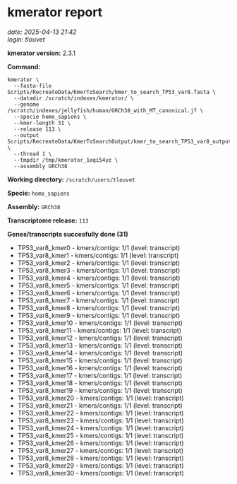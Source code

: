 # kmerator report
*date: 2025-04-13 21:42*  
*login: tlouvet*

**kmerator version:** 2.3.1

**Command:**

```
kmerator \
  --fasta-file Scripts/RecreateData/KmerToSearch/kmer_to_search_TP53_var8.fasta \
  --datadir /scratch/indexes/kmerator/ \
  --genome /scratch/indexes/jellyfish/human/GRCh38_with_MT_canonical.jf \
  --specie homo_sapiens \
  --kmer-length 31 \
  --release 113 \
  --output Scripts/RecreateData/KmerToSearchOutput/kmer_to_search_TP53_var8_output \
  --thread 1 \
  --tmpdir /tmp/kmerator_1eqi54yz \
  --assembly GRCh38
```

**Working directory:** `/scratch/users/tlouvet`

**Specie:** `homo_sapiens`

**Assembly:** `GRCh38`

**Transcriptome release:** `113`

**Genes/transcripts succesfully done (31)**

- TP53_var8_kmer0 - kmers/contigs: 1/1 (level: transcript)
- TP53_var8_kmer1 - kmers/contigs: 1/1 (level: transcript)
- TP53_var8_kmer2 - kmers/contigs: 1/1 (level: transcript)
- TP53_var8_kmer3 - kmers/contigs: 1/1 (level: transcript)
- TP53_var8_kmer4 - kmers/contigs: 1/1 (level: transcript)
- TP53_var8_kmer5 - kmers/contigs: 1/1 (level: transcript)
- TP53_var8_kmer6 - kmers/contigs: 1/1 (level: transcript)
- TP53_var8_kmer7 - kmers/contigs: 1/1 (level: transcript)
- TP53_var8_kmer8 - kmers/contigs: 1/1 (level: transcript)
- TP53_var8_kmer9 - kmers/contigs: 1/1 (level: transcript)
- TP53_var8_kmer10 - kmers/contigs: 1/1 (level: transcript)
- TP53_var8_kmer11 - kmers/contigs: 1/1 (level: transcript)
- TP53_var8_kmer12 - kmers/contigs: 1/1 (level: transcript)
- TP53_var8_kmer13 - kmers/contigs: 1/1 (level: transcript)
- TP53_var8_kmer14 - kmers/contigs: 1/1 (level: transcript)
- TP53_var8_kmer15 - kmers/contigs: 1/1 (level: transcript)
- TP53_var8_kmer16 - kmers/contigs: 1/1 (level: transcript)
- TP53_var8_kmer17 - kmers/contigs: 1/1 (level: transcript)
- TP53_var8_kmer18 - kmers/contigs: 1/1 (level: transcript)
- TP53_var8_kmer19 - kmers/contigs: 1/1 (level: transcript)
- TP53_var8_kmer20 - kmers/contigs: 1/1 (level: transcript)
- TP53_var8_kmer21 - kmers/contigs: 1/1 (level: transcript)
- TP53_var8_kmer22 - kmers/contigs: 1/1 (level: transcript)
- TP53_var8_kmer23 - kmers/contigs: 1/1 (level: transcript)
- TP53_var8_kmer24 - kmers/contigs: 1/1 (level: transcript)
- TP53_var8_kmer25 - kmers/contigs: 1/1 (level: transcript)
- TP53_var8_kmer26 - kmers/contigs: 1/1 (level: transcript)
- TP53_var8_kmer27 - kmers/contigs: 1/1 (level: transcript)
- TP53_var8_kmer28 - kmers/contigs: 1/1 (level: transcript)
- TP53_var8_kmer29 - kmers/contigs: 1/1 (level: transcript)
- TP53_var8_kmer30 - kmers/contigs: 1/1 (level: transcript)
